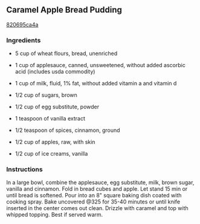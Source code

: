 ## Caramel Apple Bread Pudding

[820695ca4a](https://cookpad.com/us/recipes/368766-caramel-apple-bread-pudding)

### Ingredients

 - 5 cup of wheat flours, bread, unenriched

 - 1 cup of applesauce, canned, unsweetened, without added ascorbic acid (includes usda commodity)

 - 1 cup of milk, fluid, 1% fat, without added vitamin a and vitamin d

 - 1/2 cup of sugars, brown

 - 1/2 cup of egg substitute, powder

 - 1 teaspoon of vanilla extract

 - 1/2 teaspoon of spices, cinnamon, ground

 - 1/2 cup of apples, raw, with skin

 - 1/2 cup of ice creams, vanilla

### Instructions

In a large bowl, combine the applesauce, egg substitute, milk, brown sugar, vanilla and cinnamon. Fold in bread cubes and apple. Let stand 15 min or until bread is softened. Pour into an 8" square baking dish coated with cooking spray. Bake uncovered @325 for 35-40 minutes or until knife inserted in the center comes out clean. Drizzle with caramel and top with whipped topping. Best if served warm.